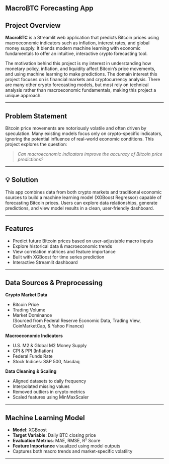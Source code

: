 ## MacroBTC Forecasting App

## Project Overview
**MacroBTC** is a Streamlit web application that predicts Bitcoin prices using macroeconomic indicators such as inflation, interest rates, and global money supply. It blends modern machine learning with economic fundamentals to offer an intuitive, interactive crypto forecasting tool.

The motivation behind this project is my interest in understanding how monetary policy, inflation, and liquidity affect Bitcoin’s price movements, and using machine learning to make predictions. The domain interest this project focuses on is financial markets and cryptocurrency analysis. There are many other crypto forecasting models, but most rely on technical analysis rather than macroeconomic fundamentals, making this project a unique approach. 

---

## Problem Statement
Bitcoin price movements are notoriously volatile and often driven by speculation. Many existing models focus only on crypto-specific indicators, ignoring the potential influence of real-world economic conditions. This project explores the question:

> *Can macroeconomic indicators improve the accuracy of Bitcoin price predictions?*

---

## 💡 Solution
This app combines data from both crypto markets and traditional economic sources to build a machine learning model (XGBoost Regressor) capable of forecasting Bitcoin prices. Users can explore data relationships, generate predictions, and view model results in a clean, user-friendly dashboard.

---

## Features
- Predict future Bitcoin prices based on user-adjustable macro inputs  
- Explore historical data & macroeconomic trends  
- View correlation matrices and feature importance  
- Built with XGBoost for time series prediction  
- Interactive Streamlit dashboard

---

## Data Sources & Preprocessing

**Crypto Market Data**
- Bitcoin Price
- Trading Volume
- Market Dominance  
(Sourced from Federal Reserve Economic Data, Trading View, CoinMarketCap, & Yahoo Finance)

**Macroeconomic Indicators**
- U.S. M2 & Global M2 Money Supply
- CPI & PPI (Inflation)
- Federal Funds Rate
- Stock Indices: S&P 500, Nasdaq

**Data Cleaning & Scaling**
- Aligned datasets to daily frequency  
- Interpolated missing values  
- Removed outliers in crypto metrics  
- Scaled features using MinMaxScaler  

---

## Machine Learning Model

- **Model**: XGBoost  
- **Target Variable**: Daily BTC closing price  
- **Evaluation Metrics**: MAE, RMSE, R² Score  
- **Feature Importance** visualized using model outputs  
- Captures both macro trends and market-specific volatility  

---

